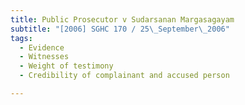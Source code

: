 ```yaml
---
title: Public Prosecutor v Sudarsanan Margasagayam 
subtitle: "[2006] SGHC 170 / 25\_September\_2006"
tags:
  - Evidence
  - Witnesses
  - Weight of testimony
  - Credibility of complainant and accused person

---
```


